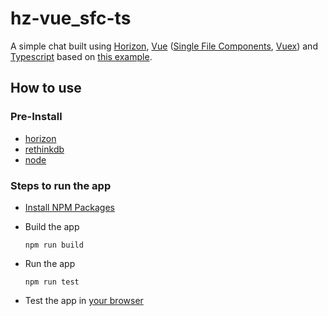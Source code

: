 # hz-vue_sfc-ts
A simple chat built using [Horizon](http://horizon.io), [Vue](https://vuejs.org/) ([Single File Components](https://vuejs.org/v2/guide/single-file-components.html), [Vuex](https://vuex.vuejs.org/en/intro.html)) and [Typescript](https://github.com/Microsoft/TypeScript-Vue-Starter) based on [this example](https://github.com/rethinkdb/horizon/tree/next/examples/vue-chat-app).

## How to use

### Pre-Install
- [horizon](http://horizon.io/install/)
- [rethinkdb](https://www.rethinkdb.com/docs/install/)
- [node](https://nodejs.org/en/download/)

### Steps to run the app
- [Install NPM Packages](https://docs.npmjs.com/cli/install)
- Build the app

    ```npm run build```
- Run the app

    ```npm run test```
- Test the app in [your browser](http://localhost:8182/)